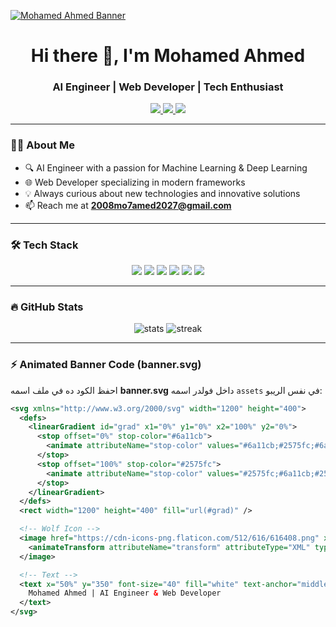 <!-- Animated Banner -->
[![Mohamed Ahmed Banner](https://raw.githubusercontent.com/YOUR-USERNAME/YOUR-REPO/main/assets/banner.svg)](https://github.com/YOUR-USERNAME)

<h1 align="center">Hi there 👋, I'm Mohamed Ahmed</h1>
<h3 align="center">AI Engineer | Web Developer | Tech Enthusiast</h3>

<p align="center">
  <a href="mailto:2008mo7amed2027@gmail.com">
    <img src="https://img.shields.io/badge/Email-D14836?style=for-the-badge&logo=gmail&logoColor=white"/>
  </a>
  <a href="https://github.com/YOUR-USERNAME">
    <img src="https://img.shields.io/badge/GitHub-100000?style=for-the-badge&logo=github&logoColor=white"/>
  </a>
  <a href="https://linkedin.com/in/YOUR-LINKEDIN">
    <img src="https://img.shields.io/badge/LinkedIn-0A66C2?style=for-the-badge&logo=linkedin&logoColor=white"/>
  </a>
</p>

---

### 👨‍💻 About Me
- 🔍 AI Engineer with a passion for Machine Learning & Deep Learning
- 🌐 Web Developer specializing in modern frameworks
- 💡 Always curious about new technologies and innovative solutions
- 📫 Reach me at **2008mo7amed2027@gmail.com**

---

### 🛠 Tech Stack
<p align="center">
  <img src="https://img.shields.io/badge/Python-3776AB?style=for-the-badge&logo=python&logoColor=white"/>
  <img src="https://img.shields.io/badge/TensorFlow-FF6F00?style=for-the-badge&logo=tensorflow&logoColor=white"/>
  <img src="https://img.shields.io/badge/Keras-D00000?style=for-the-badge&logo=keras&logoColor=white"/>
  <img src="https://img.shields.io/badge/JavaScript-F7DF1E?style=for-the-badge&logo=javascript&logoColor=black"/>
  <img src="https://img.shields.io/badge/React-20232A?style=for-the-badge&logo=react&logoColor=61DAFB"/>
  <img src="https://img.shields.io/badge/Node.js-43853D?style=for-the-badge&logo=node.js&logoColor=white"/>
</p>

---

### 🔥 GitHub Stats
<p align="center">
  <img src="https://github-readme-stats.vercel.app/api?username=YOUR-USERNAME&show_icons=true&theme=radical" alt="stats" />
  <img src="https://github-readme-streak-stats.herokuapp.com/?user=YOUR-USERNAME&theme=radical" alt="streak" />
</p>

---

### ⚡ Animated Banner Code (banner.svg)
احفظ الكود ده في ملف اسمه **banner.svg** داخل فولدر اسمه `assets` في نفس الريبو:
```svg
<svg xmlns="http://www.w3.org/2000/svg" width="1200" height="400">
  <defs>
    <linearGradient id="grad" x1="0%" y1="0%" x2="100%" y2="0%">
      <stop offset="0%" stop-color="#6a11cb">
        <animate attributeName="stop-color" values="#6a11cb;#2575fc;#6a11cb" dur="6s" repeatCount="indefinite" />
      </stop>
      <stop offset="100%" stop-color="#2575fc">
        <animate attributeName="stop-color" values="#2575fc;#6a11cb;#2575fc" dur="6s" repeatCount="indefinite" />
      </stop>
    </linearGradient>
  </defs>
  <rect width="1200" height="400" fill="url(#grad)" />

  <!-- Wolf Icon -->
  <image href="https://cdn-icons-png.flaticon.com/512/616/616408.png" x="500" y="80" width="200" height="200">
    <animateTransform attributeName="transform" attributeType="XML" type="scale" values="1;1.1;1" dur="3s" repeatCount="indefinite"/>
  </image>

  <!-- Text -->
  <text x="50%" y="350" font-size="40" fill="white" text-anchor="middle" font-family="Arial" font-weight="bold">
    Mohamed Ahmed | AI Engineer & Web Developer
  </text>
</svg>
